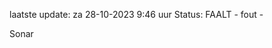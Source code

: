 laatste update: 
za 28-10-2023  9:46   uur 
Status: FAALT - fout - 
<div class="service R">Sonar</div>